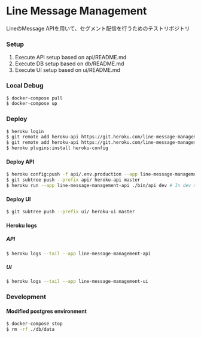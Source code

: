 # Line Message Management
LineのMessage APIを用いて、セグメント配信を行うためのテストリポジトリ

### Setup
1. Execute API setup based on api/README.md
2. Execute DB setup based on db/README.md
3. Execute UI setup based on ui/README.md

### Local Debug
```bash
$ docker-compose pull
$ docker-compose up
```

### Deploy

```bash
$ heroku login
$ git remote add heroku-api https://git.heroku.com/line-message-management-api.git
$ git remote add heroku-api https://git.heroku.com/line-message-management-ui.git
$ heroku plugins:install heroku-config
```

#### Deploy API
```bash
$ heroku config:push -f api/.env.production --app line-message-management-api # If modified .env file
$ git subtree push --prefix api/ heroku-api master
$ heroku run --app line-message-management-api ./bin/api dev # In dev mode
```

#### Deploy UI
```bash
$ git subtree push --prefix ui/ heroku-ui master
```

#### Heroku logs
##### API
```bash
$ heroku logs --tail --app line-message-management-api
```

##### UI
```bash
$ heroku logs --tail --app line-message-management-ui
```

### Development
#### Modified postgres environment
```bash
$ docker-compose stop
$ rm -rf ./db/data
```
